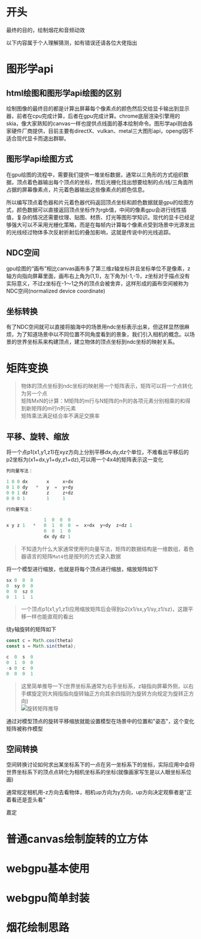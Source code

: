 
# 开头

最终的目的，绘制烟花和音频动效

以下内容属于个人理解猜测，如有错误还请各位大佬指出

# 图形学api

## html绘图和图形学api绘图的区别

绘制图像的最终目的都是计算出屏幕每个像素点的颜色然后交给显卡输出到显示器，前者在cpu完成计算，后者在gpu完成计算。chrome底层渲染引擎用的skia，像大家熟知的canvas一样也提供点线面的基本绘制命令。图形学api则由各家硬件厂商提供，目前主要有directX、vulkan、metal三大图形api，opengl因不适合现代显卡而退出群聊。

## 图形学api绘图方式

在gpu绘图的流程中，需要我们提供一堆坐标数据，通常以三角形的方式组织数据，顶点着色器输出每个顶点的坐标，然后光栅化找出想要绘制的点/线/三角面所占据的屏幕像素点，片元着色器输出这些像素点的颜色信息。

所以编写顶点着色器和片元着色器代码返回顶点坐标和颜色数据就是gpu的绘图方式，颜色数据可以直接返回顶点坐标作为rgb值，中间的像素gpu会进行线性插值，复杂的情况还需要纹理、贴图、材质、灯光等图形学知识。现代的显卡已经足够强大可以不采用光栅化策略，而是在每帧内计算每个像素点受到场景中光源发出的光线经过物体多次反射折射后的叠加影响，这就是传说中的光线追踪。

## NDC空间

gpu绘图的“画布”相比canvas画布多了第三维z轴坐标并且坐标单位不是像素，z轴方向指向屏幕里面，画布右上角为(1,1)，左下角为(-1,-1)，z坐标对于描点没有实际意义，不过z坐标在-1～1之外的顶点会被舍弃，这样形成的画布空间被称为NDC空间(normalized device coordinate)

## 坐标转换

有了NDC空间就可以直接将脑海中的场景用ndc坐标表示出来，但这样显然很麻烦，为了知道场景中以不同位置不同角度看到的景象，我们引入相机的概念。以场景的世界坐标系来构建顶点，建立物体的顶点坐标到ndc坐标的映射关系。

# 矩阵变换

> 物体的顶点坐标到ndc坐标的映射用一个矩阵表示，矩阵可以将一个点转化为另一个点  
矩阵MxN的计算：M矩阵的m行与N矩阵的n列的各项元素分别相乘的和得到新矩阵的m行n列元素  
矩阵乘法满足结合率不满足交换率

## 平移、旋转、缩放

将一个点p1(x1,y1,z1)在xyz方向上分别平移dx,dy,dz个单位，不难看出平移后的p2坐标为(x1+dx,y1+dy,z1+dz),可以用一个4x4的矩阵表示这一变化

```js
列向量写法：

1 0 0 dx       x     x+dx  
0 1 0 dy   *   y  =  y+dy  
0 0 1 dz       z     z+dz  
0 0 0 1        1     1  

行向量写法：

              1  0  0  0       
x y z 1   *   0  1  0  0  =  x+dx  y+dy  z+dz 1
              0  0  1  0       
              dx dy dz 1      
```

> 不知道为什么大家通常使用列向量写法，矩阵的数据结构是一维数组，着色器语言的矩阵`Mat4`也是按列的方式录入数据

将一个模型进行缩放，也就是将每个顶点进行缩放，缩放矩阵如下

```js
sx 0  0  0
0  sy 0  0
0  0  sz 0
0  1  1  1
```
> 一个顶点p1(x1,y1,z1)应用缩放矩阵后会得到p2(x1/sx,y1/sy,z1/sz)，这跟平移一样也能直观的看出

绕y轴旋转的矩阵如下

```js
const c = Math.cos(theta)
const s = Math.sin(theta);

c  0  s  0
0  1  0  0
-s 0  c  0
0  0  0  1
```

> 这里简单推导一下(世界坐标系通常为右手坐标系，z轴指向屏幕外侧，以右手螺旋定则大拇指指向旋转轴正方向其余四指则为旋转方向规定为旋转正方向)  
> ![旋转矩阵推导]("url")

通过对模型顶点的旋转平移缩放就能设置模型在场景中的位置和"姿态"，这个变化矩阵被称作模型

## 空间转换
空间转换讨论如何求出某坐标系下的一点在另一坐标系下的坐标，实际应用中会将世界坐标系下的顶点点转化为相机坐标系的坐标(就像画家写生是以人眼坐标系位画)

通常规定相机用-z方向去看物体，相机up方向为y方向，up方向决定观察者是"正着看还是歪头看“

嘉定

# 普通canvas绘制旋转的立方体




# webgpu基本使用
# webgpu简单封装
# 烟花绘制思路